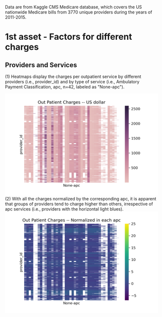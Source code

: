 Data are from Kaggle CMS Medicare database, which covers the US nationwide Medicare bills from 3770 unique providers during the years of 2011-2015. 
# 1st asset - Factors for different charges
## Providers and Services
(1) Heatmaps display the charges per outpatient service by different providers (i.e., provider_id) and by type of service (i.e., Ambulatory Payment Classification, apc, n=42, labeled as "None-apc"). 

![Figure1](OutPatientCharges.png)     
(2) With all the charges normalized by the corresponding apc, it is apparent that groups of providers tend to charge higher than others, irrespective of apc services (i.e., providers with the horizontal light blues).   
![Figure2](OutPatientChargesNorm.png)

